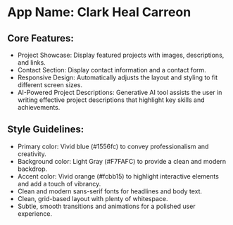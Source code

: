 # **App Name**: Clark Heal Carreon

## Core Features:

- Project Showcase: Display featured projects with images, descriptions, and links.
- Contact Section: Display contact information and a contact form.
- Responsive Design: Automatically adjusts the layout and styling to fit different screen sizes.
- AI-Powered Project Descriptions: Generative AI tool assists the user in writing effective project descriptions that highlight key skills and achievements.

## Style Guidelines:

- Primary color: Vivid blue (#1556fc) to convey professionalism and creativity.
- Background color: Light Gray (#F7FAFC) to provide a clean and modern backdrop.
- Accent color: Vivid orange (#fcbb15) to highlight interactive elements and add a touch of vibrancy.
- Clean and modern sans-serif fonts for headlines and body text.
- Clean, grid-based layout with plenty of whitespace.
- Subtle, smooth transitions and animations for a polished user experience.